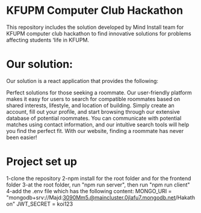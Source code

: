 # KFUPM Computer Club Hackathon
This repository includes the solution developed by Mind Install team for KFUPM computer club hackathon to find innovative solutions for problems affecting students ‘life in KFUPM. 

# Our solution:
Our solution is a react application that provides the following:

Perfect solutions for those seeking a roommate. Our user-friendly platform makes it easy for users to search for compatible roommates based on shared interests, lifestyle, and location of building. Simply create an account, fill out your profile, and start browsing through our extensive database of potential roommates. You can communicate with potential matches using contact information, and our intuitive search tools will help you find the perfect fit. With our website, finding a roommate has never been easier!

# Project set up
1-clone the repository
2-npm install for the root folder and for the frontend folder
3-at the root folder, run "npm run server", then run "npm run client"
4-add the .env file which has the following content: 
MONGO_URI = "mongodb+srv://Majd:3090Mm5.@maincluster.0jlafu7.mongodb.net/Hakathon"
JWT_SECRET = koi123
